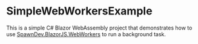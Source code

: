 # SimpleWebWorkersExample

This is a simple C# Blazor WebAssembly project that demonstrates how to use [SpawnDev.BlazorJS.WebWorkers](https://github.com/LostBeard/SpawnDev.BlazorJS.WebWorkers) to run a background task.

